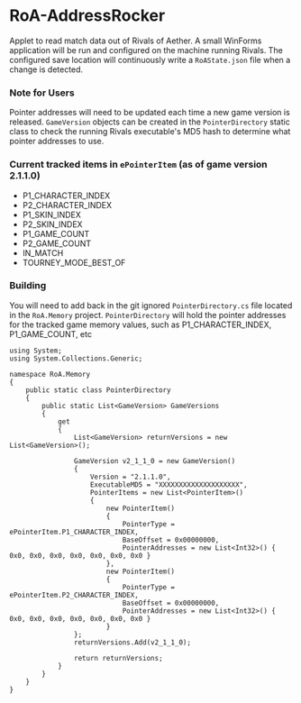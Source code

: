 # RoA-AddressRocker
Applet to read match data out of Rivals of Aether. A small WinForms application will be run and configured on the machine running Rivals. The configured save location will continuously write a `RoAState.json` file when a change is detected.

### Note for Users
Pointer addresses will need to be updated each time a new game version is released. `GameVersion` objects can be created in the `PointerDirectory` static class to check the running Rivals executable's MD5 hash to determine what pointer addresses to use.

### Current tracked items in `ePointerItem` (as of game version 2.1.1.0)
- P1_CHARACTER_INDEX
- P2_CHARACTER_INDEX
- P1_SKIN_INDEX
- P2_SKIN_INDEX
- P1_GAME_COUNT
- P2_GAME_COUNT
- IN_MATCH
- TOURNEY_MODE_BEST_OF

### Building
You will need to add back in the git ignored `PointerDirectory.cs` file located in the `RoA.Memory` project. `PointerDirectory` will hold the pointer addresses for the tracked game memory values, such as P1_CHARACTER_INDEX, P1_GAME_COUNT, etc

```
using System;
using System.Collections.Generic;

namespace RoA.Memory
{
    public static class PointerDirectory
    {
        public static List<GameVersion> GameVersions
        {
            get
            {
                List<GameVersion> returnVersions = new List<GameVersion>();

                GameVersion v2_1_1_0 = new GameVersion()
                {
                    Version = "2.1.1.0",
                    ExecutableMD5 = "XXXXXXXXXXXXXXXXXXXX",
                    PointerItems = new List<PointerItem>()
                    {
                        new PointerItem()
                        {
                            PointerType = ePointerItem.P1_CHARACTER_INDEX,
                            BaseOffset = 0x00000000,
                            PointerAddresses = new List<Int32>() { 0x0, 0x0, 0x0, 0x0, 0x0, 0x0, 0x0 }
                        },
                        new PointerItem()
                        {
                            PointerType = ePointerItem.P2_CHARACTER_INDEX,
                            BaseOffset = 0x00000000,
                            PointerAddresses = new List<Int32>() { 0x0, 0x0, 0x0, 0x0, 0x0, 0x0, 0x0 }
                        }
                };
                returnVersions.Add(v2_1_1_0);

                return returnVersions;
            }
        }
    }
}

```
